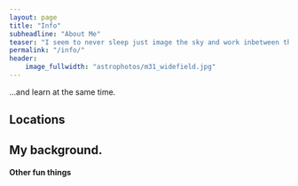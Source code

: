 ```yaml
---
layout: page
title: "Info"
subheadline: "About Me"
teaser: "I seem to never sleep just image the sky and work inbetween there is a little piece of life"
permalink: "/info/"
header:
    image_fullwidth: "astrophotos/m31_widefield.jpg"
---
```

...and learn at the same time.

## Locations

## My background.

#### Other fun things
